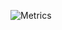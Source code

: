 ![Metrics](https://metrics.lecoq.io/selfagency?template=classic&isocalendar=1&languages=1&habits=1&followup=1&lines=1&activity=1&notable=1&support=1&stackoverflow=1&isocalendar.duration=half-year&languages.limit=8&languages.sections=most-used&languages.colors=github&languages.threshold=0%25&languages.indepth=false&languages.recent.load=300&languages.recent.days=14&habits.from=200&habits.days=14&habits.facts=true&habits.charts=false&followup.sections=repositories&activity.limit=5&activity.load=300&activity.days=14&activity.filter=all&activity.visibility=all&activity.timestamps=false&notable.repositories=false&stackoverflow.user=1857453&stackoverflow.sections=answers-top%2C%20questions-recent&stackoverflow.limit=2&stackoverflow.lines=4&stackoverflow.lines.snippet=2&config.timezone=America%2FNew_York)
